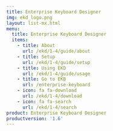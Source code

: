 ```yaml
---
title: Enterprise Keyboard Designer
img: ekd_logo.png
layout: list-mx.html
menu:
  title: Enterprise Keyboard Designer
  items:
    - title: About
      url: /ekd/1-4/guide/about
    - title: Setup
      url: /ekd/1-4/guide/setup
    - title: Using EKD
      url: /ekd/1-4/guide/usage
    - title: Go to EKB
      url: /enterprise-keyboard
    - icon: fa fa-download
      url: /ekd/1-4/download
    - icon: fa fa-search
      url: /ekd/1-4/search
product: Enterprise Keyboard Designer
productversion: '1.6'
---
```

